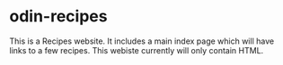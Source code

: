 # odin-recipes
This is a Recipes website. It includes a main index page which will have links to a few recipes. This webiste currently will only contain HTML. 